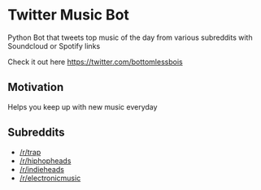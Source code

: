 # Twitter Music Bot
Python Bot that tweets top music of the day from various subreddits with Soundcloud or Spotify links

Check it out here https://twitter.com/bottomlessbois

## Motivation
Helps you keep up with new music everyday

## Subreddits
- [/r/trap](https://www.reddit.com/r/trap/)
- [/r/hiphopheads](https://www.reddit.com/r/hiphopheads/) 
- [/r/indieheads](https://www.reddit.com/r/indieheads/)
- [/r/electronicmusic](https://www.reddit.com/r/electronicmusic/)

